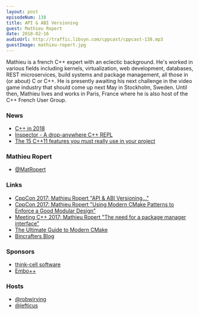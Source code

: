 ```yaml
---
layout: post
episodeNum: 138
title: API & ABI Versioning
guest: Mathieu Ropert
date: 2018-02-16
audioUrl: http://traffic.libsyn.com/cppcast/cppcast-138.mp3
guestImage: mathieu-ropert.jpg
---
```


Mathieu is a french C++ expert with an eclectic background. He's worked in various fields including kernels, virtualization, web development, databases, REST microservices, build systems and package management, all those in (or about) C or C++. 
He is presently awaiting his next challenge in the video game industry that should come up next May in Stockholm, Sweden. 
Until then, Mathieu lives and works in Paris, France where he is also host of the C++ French User Group.

### News ###

 - [C++ in 2018](http://meetingcpp.com/blog/items/Cpp-in-2018.html)
 - [Inspector - A drop-anywhere C++ REPL](https://github.com/inspector-repl/inspector)
 - [The 15 C++11 features you must really use in your project](http://cppdepend.com/blog/?p=319)
 
### Mathieu Ropert ###

 - [@MatRopert](http://twitter.com/MatRopert)

### Links ###

 - [CppCon 2017: Mathieu Ropert "API & ABI Versioning..."](https://www.youtube.com/watch?v=Ia3IDPjA-d0)
 - [CppCon 2017: Mathieu Ropert "Using Modern CMake Patterns to Enforce a Good Modular Design"](https://www.youtube.com/watch?v=eC9-iRN2b04&t=4s)
 - [Meeting C++ 2017: Mathieu Ropert "The need for a package manager interface"](https://www.youtube.com/watch?v=XWRbbTVcZwQ)
 - [The Ultimate Guide to Modern CMake](https://rix0r.nl/blog/2015/08/13/cmake-guide/)
 - [Bincrafters Blog](https://bincrafters.github.io/)

### Sponsors ###

- [think-cell software](http://www.think-cell.com/cppcast)
- [Embo++](https://embo.io)

### Hosts ###

- [@robwirving](https://twitter.com/robwirving)
- [@lefticus](https://twitter.com/lefticus)

